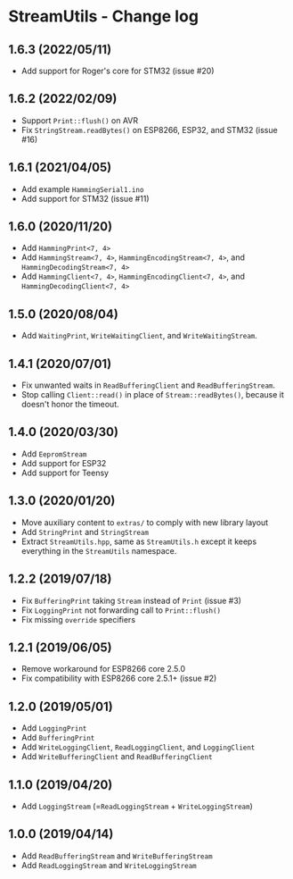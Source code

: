 StreamUtils - Change log
========================

1.6.3 (2022/05/11)
-----

* Add support for Roger's core for STM32 (issue #20)

1.6.2 (2022/02/09)
-----

* Support `Print::flush()` on AVR
* Fix `StringStream.readBytes()` on ESP8266, ESP32, and STM32 (issue #16)

1.6.1 (2021/04/05)
-----

* Add example `HammingSerial1.ino`
* Add support for STM32 (issue #11)

1.6.0 (2020/11/20)
-----

* Add `HammingPrint<7, 4>`
* Add `HammingStream<7, 4>`, `HammingEncodingStream<7, 4>`, and `HammingDecodingStream<7, 4>`
* Add `HammingClient<7, 4>`, `HammingEncodingClient<7, 4>`, and `HammingDecodingClient<7, 4>`

1.5.0 (2020/08/04)
-----

* Add `WaitingPrint`, `WriteWaitingClient`, and `WriteWaitingStream`.

1.4.1 (2020/07/01)
-----

* Fix unwanted waits in `ReadBufferingClient` and `ReadBufferingStream`.
* Stop calling `Client::read()` in place of `Stream::readBytes()`,
  because it doesn't honor the timeout.

1.4.0 (2020/03/30)
-----

* Add `EepromStream`
* Add support for ESP32
* Add support for Teensy

1.3.0 (2020/01/20)
-----

* Move auxiliary content to `extras/` to comply with new library layout
* Add `StringPrint` and `StringStream`
* Extract `StreamUtils.hpp`, same as `StreamUtils.h` except it keeps everything in the `StreamUtils` namespace.

1.2.2 (2019/07/18)
-----

* Fix `BufferingPrint` taking `Stream` instead of `Print` (issue #3)
* Fix `LoggingPrint` not forwarding call to `Print::flush()`
* Fix missing `override` specifiers

1.2.1 (2019/06/05)
-----

* Remove workaround for ESP8266 core 2.5.0
* Fix compatibility with ESP8266 core 2.5.1+ (issue #2)

1.2.0 (2019/05/01)
-----

* Add `LoggingPrint`
* Add `BufferingPrint`
* Add `WriteLoggingClient`, `ReadLoggingClient`, and `LoggingClient`
* Add `WriteBufferingClient` and `ReadBufferingClient`

1.1.0 (2019/04/20)
-----

* Add `LoggingStream` (=`ReadLoggingStream` + `WriteLoggingStream`)

1.0.0 (2019/04/14)
-----

* Add `ReadBufferingStream` and `WriteBufferingStream`
* Add `ReadLoggingStream` and `WriteLoggingStream`
